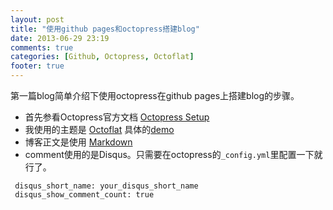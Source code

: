 ```yaml
---
layout: post
title: "使用github pages和octopress搭建blog"
date: 2013-06-29 23:19
comments: true
categories: [Github, Octopress, Octoflat] 
footer: true
---
```


第一篇blog简单介绍下使用octopress在github pages上搭建blog的步骤。

*    首先参看Octopress官方文档 [Octopress Setup](http://octopress.org/docs/setup/)
*    我使用的主题是 [Octoflat](https://github.com/alexgaribay/octoflat)  具体的[demo](http://alexgaribay.com/index.html)
*    博客正文是使用 [Markdown](http://wowubuntu.com/markdown/)
*    comment使用的是Disqus。只需要在octopress的`_config.yml`里配置一下就行了。
```
 disqus_short_name: your_disqus_short_name
 disqus_show_comment_count: true
```

